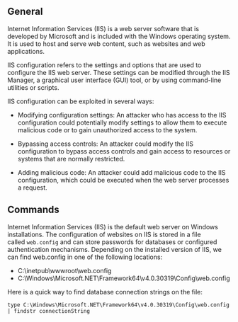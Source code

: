 
## General

Internet Information Services (IIS) is a web server software that is developed by Microsoft and is included with the Windows operating system. It is used to host and serve web content, such as websites and web applications.

IIS configuration refers to the settings and options that are used to configure the IIS web server. These settings can be modified through the IIS Manager, a graphical user interface (GUI) tool, or by using command-line utilities or scripts.

IIS configuration can be exploited in several ways:

-   Modifying configuration settings: An attacker who has access to the IIS configuration could potentially modify settings to allow them to execute malicious code or to gain unauthorized access to the system.
    
-   Bypassing access controls: An attacker could modify the IIS configuration to bypass access controls and gain access to resources or systems that are normally restricted.
    
-   Adding malicious code: An attacker could add malicious code to the IIS configuration, which could be executed when the web server processes a request.


## Commands

Internet Information Services (IIS) is the default web server on Windows installations. The configuration of websites on IIS is stored in a file called `web.config` and can store passwords for databases or configured authentication mechanisms. Depending on the installed version of IIS, we can find web.config in one of the following locations:

-   C:\inetpub\wwwroot\web.config
-   C:\Windows\Microsoft.NET\Framework64\v4.0.30319\Config\web.config

Here is a quick way to find database connection strings on the file:

```shell-session
type C:\Windows\Microsoft.NET\Framework64\v4.0.30319\Config\web.config | findstr connectionString
```